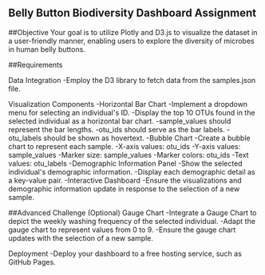 
## Belly Button Biodiversity Dashboard Assignment

##Objective
Your goal is to utilize Plotly and D3.js to visualize the dataset in a user-friendly manner, enabling users to explore the diversity of microbes in human belly buttons.

##Requirements

Data Integration
-Employ the D3 library to fetch data from the samples.json file.

Visualization Components
-Horizontal Bar Chart
-Implement a dropdown menu for selecting an individual's ID.
-Display the top 10 OTUs found in the selected individual as a horizontal bar chart.
-sample_values should represent the bar lengths.
-otu_ids should serve as the bar labels.
-otu_labels should be shown as hovertext.
-Bubble Chart
-Create a bubble chart to represent each sample.
-X-axis values: otu_ids
-Y-axis values: sample_values
-Marker size: sample_values
-Marker colors: otu_ids
-Text values: otu_labels
-Demographic Information Panel
-Show the selected individual's demographic information.
-Display each demographic detail as a key-value pair.
-Interactive Dashboard
-Ensure the visualizations and demographic information update in response to the selection of a new sample.

##Advanced Challenge (Optional)
Gauge Chart
-Integrate a Gauge Chart to depict the weekly washing frequency of the selected individual.
-Adapt the gauge chart to represent values from 0 to 9.
-Ensure the gauge chart updates with the selection of a new sample.

Deployment
-Deploy your dashboard to a free hosting service, such as GitHub Pages.
